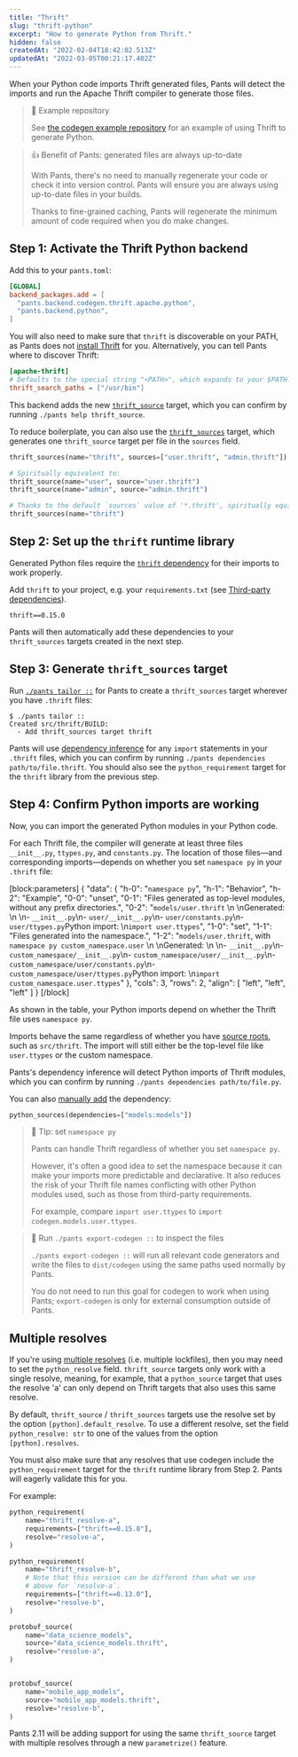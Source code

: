 ```yaml
---
title: "Thrift"
slug: "thrift-python"
excerpt: "How to generate Python from Thrift."
hidden: false
createdAt: "2022-02-04T18:42:02.513Z"
updatedAt: "2022-03-05T00:21:17.402Z"
---
```

When your Python code imports Thrift generated files, Pants will detect the imports and run the Apache Thrift compiler to generate those files.

> 📘 Example repository
> 
> See [the codegen example repository](https://github.com/pantsbuild/example-codegen) for an example of using Thrift to generate Python.

> 👍 Benefit of Pants: generated files are always up-to-date
> 
> With Pants, there's no need to manually regenerate your code or check it into version control. Pants will ensure you are always using up-to-date files in your builds.
> 
> Thanks to fine-grained caching, Pants will regenerate the minimum amount of code required when you do make changes.

Step 1: Activate the Thrift Python backend
------------------------------------------

Add this to your `pants.toml`:

```toml pants.toml
[GLOBAL]
backend_packages.add = [
  "pants.backend.codegen.thrift.apache.python",
  "pants.backend.python",
]
```

You will also need to make sure that `thrift` is discoverable on your PATH, as Pants does not [install Thrift](https://thrift.apache.org/docs/install/) for you. Alternatively, you can tell Pants where to discover Thrift:

```toml pants.toml
[apache-thrift]
# Defaults to the special string "<PATH>", which expands to your $PATH.
thrift_search_paths = ["/usr/bin"]
```

This backend adds the new [`thrift_source`](doc:reference-thrift_source) target, which you can confirm by running `./pants help thrift_source`. 

To reduce boilerplate, you can also use the [`thrift_sources`](doc:reference-thrift_sources) target, which generates one `thrift_source` target per file in the `sources` field.

```python BUILD
thrift_sources(name="thrift", sources=["user.thrift", "admin.thrift"])

# Spiritually equivalent to:
thrift_source(name="user", source="user.thrift")
thrift_source(name="admin", source="admin.thrift")

# Thanks to the default `sources` value of '*.thrift', spiritually equivalent to:
thrift_sources(name="thrift")
```

Step 2: Set up the `thrift` runtime library
-------------------------------------------

Generated Python files require the [`thrift` dependency](https://pypi.org/project/thrift/) for their imports to work properly.

Add `thrift` to your project, e.g. your `requirements.txt` (see [Third-party dependencies](doc:python-third-party-dependencies)).

```text requirements.txt
thrift==0.15.0
```

Pants will then automatically add these dependencies to your `thrift_sources` targets created in the next step.

Step 3: Generate `thrift_sources` target
----------------------------------------

Run [`./pants tailor ::`](doc:initial-configuration#5-generate-build-files) for Pants to create a `thrift_sources` target wherever you have `.thrift` files:

```
$ ./pants tailor ::
Created src/thrift/BUILD:
  - Add thrift_sources target thrift
```

Pants will use [dependency inference](doc:targets) for any `import` statements in your `.thrift` files, which you can confirm by running `./pants dependencies path/to/file.thrift`. You should also see the `python_requirement` target for the `thrift` library from the previous step.

Step 4: Confirm Python imports are working
------------------------------------------

Now, you can import the generated Python modules in your Python code.

For each Thrift file, the compiler will generate at least three files `__init__.py`, `ttypes.py`, and `constants.py`. The location of those files—and corresponding imports—depends on whether you set `namespace py` in your `.thrift` file:

[block:parameters]
{
  "data": {
    "h-0": "`namespace py`",
    "h-1": "Behavior",
    "h-2": "Example",
    "0-0": "unset",
    "0-1": "Files generated as top-level modules, without any prefix directories.",
    "0-2": "`models/user.thrift`  \n  \nGenerated:  \n  \n- `__init__.py`\n- `user/__init__.py`\n- `user/constants.py`\n- `user/ttypes.py`Python import:  \n`import user.ttypes`",
    "1-0": "set",
    "1-1": "Files generated into the namespace.",
    "1-2": "`models/user.thrift`, with `namespace py custom_namespace.user`  \n  \nGenerated:  \n  \n- `__init__.py`\n- `custom_namespace/__init__.py`\n- `custom_namespace/user/__init__.py`\n- `custom_namespace/user/constants.py`\n- `custom_namespace/user/ttypes.py`Python import:  \n`import custom_namespace.user.ttypes`"
  },
  "cols": 3,
  "rows": 2,
  "align": [
    "left",
    "left",
    "left"
  ]
}
[/block]

As shown in the table, your Python imports depend on whether the Thrift file uses `namespace py`.

Imports behave the same regardless of whether you have [source roots](doc:source-roots), such as `src/thrift`. The import will still either be the top-level file like `user.ttypes` or the custom namespace.

Pants's dependency inference will detect Python imports of Thrift modules, which you can confirm by running `./pants dependencies path/to/file.py`.

You can also [manually add](doc:targets) the dependency:

```python src/py/BUILD
python_sources(dependencies=["models:models"])
```

> 📘 TIp: set `namespace py`
> 
> Pants can handle Thrift regardless of whether you set `namespace py`. 
> 
> However, it's often a good idea to set the namespace because it can make your imports more predictable and declarative. It also reduces the risk of your Thrift file names conflicting with other Python modules used, such as those from third-party requirements.
> 
> For example, compare `import user.ttypes` to `import codegen.models.user.ttypes`.

> 📘 Run `./pants export-codegen ::` to inspect the files
> 
> `./pants export-codegen ::` will run all relevant code generators and write the files to `dist/codegen` using the same paths used normally by Pants.
> 
> You do not need to run this goal for codegen to work when using Pants; `export-codegen` is only for external consumption outside of Pants.

Multiple resolves
-----------------

If you're using [multiple resolves](doc:python-third-party-dependencies) (i.e. multiple lockfiles), then you may need to set the `python_resolve` field. `thrift_source` targets only work with a single resolve, meaning, for example, that a `python_source` target that uses the resolve 'a' can only depend on Thrift targets that also uses this same resolve.

By default, `thrift_source` / `thrift_sources` targets use the resolve set by the option `[python].default_resolve`. To use a different resolve, set the field `python_resolve: str` to one of the values from the option `[python].resolves`.

You must also make sure that any resolves that use codegen include the `python_requirement` target for the `thrift` runtime library from Step 2. Pants will eagerly validate this for you.

For example:

```python BUILD
python_requirement(
    name="thrift_resolve-a",
    requirements=["thrift==0.15.0"],
    resolve="resolve-a",
)

python_requirement(
    name="thrift_resolve-b",
    # Note that this version can be different than what we use 
    # above for `resolve-a`.
    requirements=["thrift==0.13.0"],
    resolve="resolve-b",
)

protobuf_source(
    name="data_science_models",
    source="data_science_models.thrift",
    resolve="resolve-a",
)


protobuf_source(
    name="mobile_app_models",
    source="mobile_app_models.thrift",
    resolve="resolve-b",
)
```

Pants 2.11 will be adding support for using the same `thrift_source` target with multiple resolves through a new `parametrize()` feature.
